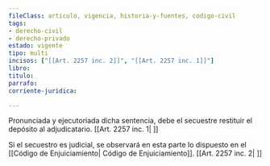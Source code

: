 ```yaml
---
fileClass: articulo, vigencia, historia-y-fuentes, codigo-civil
tags:
- derecho-civil
- derecho-privado
estado: vigente
tipo: multi
incisos: ["[[Art. 2257 inc. 2]]", "[[Art. 2257 inc. 1]]"]
libro:
titulo:
parrafo:
corriente-juridica:

---
```

Pronunciada y ejecutoriada dicha sentencia, debe el secuestre restituir el depósito al adjudicatario. [[Art. 2257 inc. 1| ]]

Si el secuestro es judicial, se observará en esta parte lo dispuesto en el [[Código de Enjuiciamiento| Código de Enjuiciamiento]]. [[Art. 2257 inc. 2| ]]